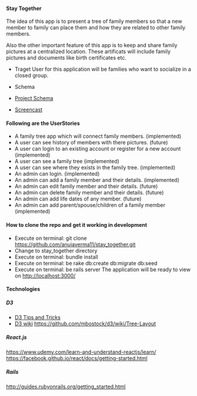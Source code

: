 #### Stay Together

The idea of this app is to present a tree of family members so that a new member to family can place them and how they are related to other family members.

Also the other important feature of this app is to keep and share family pictures at a centralized location. These artificats will include family pictures and documents like birth certificates etc.

- Traget User for this application will be families who want to socialize in a closed group.

- Schema
- [Project Schema](stay_together_schema.png)

- [Screencast](https://www.youtube.com/watch?v=yicOI7m9t-s)

#### Following are the UserStories
- A family tree app which will connect family members. (implemented)
- A user can see history of members with there pictures. (future)
- A user can login to an existing account or register for a new account (implemented)
- A user can see a family tree (implemented)
- A user can see where they exists in the family tree. (implemented)
- An admin can login. (implemented)
- An admin can add a family member and their details. (implemented)
- An admin can edit family member and their details. (future)
- An admin can delete family member and their details. (future)
- An admin can add life dates of any member. (future)
- An admin can add parent/spouse/children of a family member (implemented)




#### How to clone the repo and get it working in development
- Execute on terminal: git clone https://github.com/anujaverma11/stay_together.git
- Change to stay_together directory
- Execute on terminal: bundle install
- Execute on terminal: be rake db:create db:migrate db:seed
- Execute on terminal: be rails server
The application will be ready to view on [http://localhost:3000/](http://localhost:3000/)

#### Technologies

##### D3

- [D3 Tips and Tricks](https://leanpub.com/D3-Tips-and-Tricks/read)
- [D3 wiki](https://github.com/mbostock/d3/wiki)
https://github.com/mbostock/d3/wiki/Tree-Layout

##### React.js
https://www.udemy.com/learn-and-understand-reactjs/learn/
https://facebook.github.io/react/docs/getting-started.html

##### Rails
http://guides.rubyonrails.org/getting_started.html
